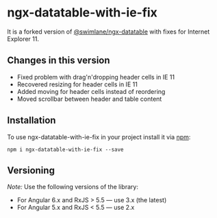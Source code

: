 # ngx-datatable-with-ie-fix
It is a forked version of [@swimlane/ngx-datatable](https://github.com/swimlane/ngx-datatable) with fixes for Internet Explorer 11.

## Changes in this version
- Fixed problem with drag'n'dropping header cells in IE 11
- Recovered resizing for header cells in IE 11
- Added moving for header cells instead of reordering
- Moved scrollbar between header and table content

## Installation
To use ngx-datatable-with-ie-fix in your project install it via [npm](https://www.npmjs.com/package/@swimlane/ngx-datatable):
```
npm i ngx-datatable-with-ie-fix --save
```

## Versioning
_Note:_ Use the following versions of the library:
* For Angular 6.x and RxJS > 5.5 — use 3.x (the latest)
* For Angular 5.x and RxJS < 5.5 — use 2.x

